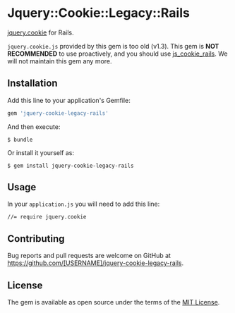 # Jquery::Cookie::Legacy::Rails

[jquery.cookie](https://github.com/js-cookie/js-cookie) for Rails.

`jquery.cookie.js` provided by this gem is too old (v1.3). 
This gem is **NOT RECOMMENDED** to use proactively, and you should use [js_cookie_rails](https://github.com/freego/js_cookie_rails).
We will not maintain this gem any more.

## Installation

Add this line to your application's Gemfile:

```ruby
gem 'jquery-cookie-legacy-rails'
```

And then execute:

    $ bundle

Or install it yourself as:

    $ gem install jquery-cookie-legacy-rails

## Usage

In your `application.js` you will need to add this line:

    //= require jquery.cookie


## Contributing

Bug reports and pull requests are welcome on GitHub at https://github.com/[USERNAME]/jquery-cookie-legacy-rails.

## License

The gem is available as open source under the terms of the [MIT License](https://opensource.org/licenses/MIT).
